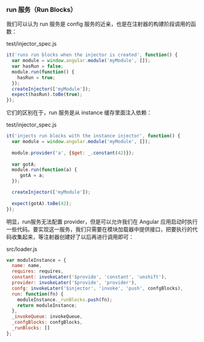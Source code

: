 ### run 服务（Run Blocks）

我们可以认为 run 服务是 config 服务的近亲，也是在注射器的构建阶段调用的函数：

test/injector_spec.js

```js
it('runs run blocks when the injector is created', function() {
  var module = window.angular.module('myModule', []);
  var hasRun = false;
  module.run(function() {
    hasRun = true;
  });
  createInjector(['myModule']);
  expect(hasRun).toBe(true);
});
```

它们的区别在于，run 服务是从 instance 缓存里面注入依赖：

test/injector_spec.js

```js
it('injects run blocks with the instance injector', function() {
  var module = window.angular.module('myModule', []);
  
  module.provider('a', {$get: _.constant(42)});
  
  var gotA;
  module.run(function(a) {
     gotA = a;
  });

  createInjector(['myModule']);
  
  expect(gotA).toBe(42);
});
```

明显，run服务无法配置 provider，但是可以允许我们在 Angular 应用启动时执行一些代码。要实现这一服务，我们只需要在模块加载器中提供接口，把要执行的代码收集起来，等注射器创建好了以后再进行调用即可：

src/loader.js

```js
var moduleInstance = {
  name: name,
  requires: requires,
  constant: invokeLater('$provide', 'constant', 'unshift'),
  provider: invokeLater('$provide', 'provider'),
  confg: invokeLater('$injector', 'invoke', 'push', confgBlocks),
  run: function(fn) {
    moduleInstance._runBlocks.push(fn);
    return moduleInstance;
  },
  _invokeQueue: invokeQueue,
  _confgBlocks: confgBlocks,
  _runBlocks: []
};
```